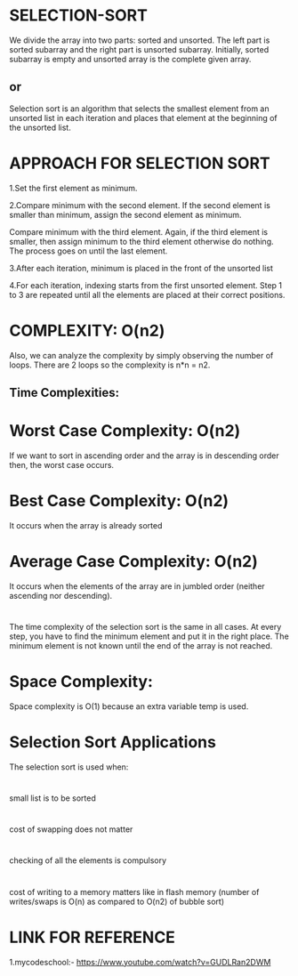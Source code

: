 # SELECTION-SORT

 We divide the array into two parts: sorted and unsorted. The left part is sorted subarray and the right part is unsorted subarray. Initially, sorted subarray is empty and unsorted array is the complete given array. 
 ##  or
Selection sort is an algorithm that selects the smallest element from an unsorted list in each iteration and places that element at the beginning of the unsorted list. 
 
# APPROACH FOR SELECTION SORT

1.Set the first element as minimum.

2.Compare minimum with the second element. If the second element is smaller than minimum, assign the second element as minimum.

Compare minimum with the third element. Again, if the third element is smaller, then assign minimum to the third element otherwise do nothing. The process goes on until the last element.

3.After each iteration, minimum is placed in the front of the unsorted list

4.For each iteration, indexing starts from the first unsorted element. Step 1 to 3 are repeated until all the elements are placed at their correct positions.

# COMPLEXITY: O(n2)

Also, we can analyze the complexity by simply observing the number of loops. There are 2 loops so the complexity is n*n = n2.

## Time Complexities:

# Worst Case Complexity: O(n2)
If we want to sort in ascending order and the array is in descending order then, the worst case occurs.
# Best Case Complexity: O(n2)
It occurs when the array is already sorted
# Average Case Complexity: O(n2)
It occurs when the elements of the array are in jumbled order (neither ascending nor descending).
# 

The time complexity of the selection sort is the same in all cases. At every step, you have to find the minimum element and put it in the right place. The minimum element is not known until the end of the array is not reached.


# Space Complexity:

Space complexity is O(1) because an extra variable temp is used.

# Selection Sort Applications
The selection sort is used when:
#
small list is to be sorted
#
cost of swapping does not matter
#
checking of all the elements is compulsory
#
cost of writing to a memory matters like in flash memory (number of writes/swaps is O(n) as compared to O(n2) of bubble sort)

# LINK FOR REFERENCE
1.mycodeschool:-
https://www.youtube.com/watch?v=GUDLRan2DWM
